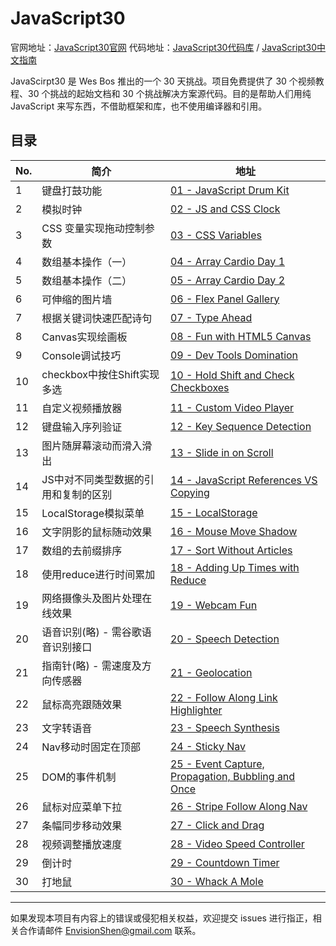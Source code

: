 # JavaScript30

官网地址：[JavaScript30官网](https://javascript30.com) 代码地址：[JavaScript30代码库](https://github.com/wesbos/JavaScript30) / [JavaScript30中文指南](https://github.com/soyaine/JavaScript30)

JavaScirpt30 是 Wes Bos 推出的一个 30 天挑战。项目免费提供了 30 个视频教程、30 个挑战的起始文档和 30 个挑战解决方案源代码。目的是帮助人们用纯 JavaScript 来写东西，不借助框架和库，也不使用编译器和引用。

## 目录

| No.  | 简介                                 | 地址                                                   |
| ---- | ------------------------------------ | ------------------------------------------------------ |
| 1    | 键盘打鼓功能                         | [01 - JavaScript Drum Kit](01%20-%20JavaScript%20Drum%20Kit/README.md)                           |
| 2    | 模拟时钟                             | [02 - JS and CSS Clock](02%20-%20JS%20and%20CSS%20Clock/README.md)                              |
| 3    | CSS 变量实现拖动控制参数             | [03 - CSS Variables](03%20-%20CSS%20Variables/README.md)                                 |
| 4    | 数组基本操作（一）                   | [04 - Array Cardio Day 1](04%20-%20Array%20Cardio%20Day%201/README.md)                            |
| 5    | 数组基本操作（二）                   | [05 - Array Cardio Day 2](05%20-%20Array%20Cardio%20Day%202/README.md)                            |
| 6    | 可伸缩的图片墙                       | [06 - Flex Panel Gallery](06%20-%20Flex%20Panel%20Gallery/README.md)                            |
| 7    | 根据关键词快速匹配诗句               | [07 - Type Ahead](07%20-%20Type%20Ahead/README.md)                                    |
| 8    | Canvas实现绘画板                     | [08 - Fun with HTML5 Canvas](08%20-%20Fun%20with%20HTML5%20Canvas/README.md)                         |
| 9    | Console调试技巧                      | [09 - Dev Tools Domination](09%20-%20Dev%20Tools%20Domination/README.md)                          |
| 10   | checkbox中按住Shift实现多选          | [10 - Hold Shift and Check Checkboxes](10%20-%20Hold%20Shift%20and%20Check%20Checkboxes/README.md)               |
| 11   | 自定义视频播放器                     | [11 - Custom Video Player](11%20-%20Custom%20Video%20Player/README.md)                           |
| 12   | 键盘输入序列验证                     | [12 - Key Sequence Detection](12%20-%20Key%20Sequence%20Detection/README.md)                        |
| 13   | 图片随屏幕滚动而滑入滑出             | [13 - Slide in on Scroll](13%20-%20Slide%20in%20on%20Scroll/README.md)                            |
| 14   | JS中对不同类型数据的引用和复制的区别 | [14 - JavaScript References VS Copying](14%20-%20JavaScript%20References%20VS%20Copying/README.md)              |
| 15   | LocalStorage模拟菜单                 | [15 - LocalStorage](15%20-%20LocalStorage/README.md)                                  |
| 16   | 文字阴影的鼠标随动效果               | [16 - Mouse Move Shadow](16%20-%20Mouse%20Move%20Shadow/README.md)                             |
| 17   | 数组的去前缀排序                     | [17 - Sort Without Articles](17%20-%20Sort%20Without%20Articles/README.md)                         |
| 18   | 使用reduce进行时间累加               | [18 - Adding Up Times with Reduce](18%20-%20Adding%20Up%20Times%20with%20Reduce/README.md)                   |
| 19   | 网络摄像头及图片处理在线效果         | [19 - Webcam Fun](19%20-%20Webcam%20Fun/README.md)                                    |
| 20   | 语音识别(略) - 需谷歌语音识别接口    | [20 - Speech Detection](20%20-%20Speech%20Detection/README.md)                              |
| 21   | 指南针(略) - 需速度及方向传感器      | [21 - Geolocation](21%20-%20Geolocation/README.md)                                   |
| 22   | 鼠标高亮跟随效果                     | [22 - Follow Along Link Highlighter](22%20-%20Follow%20Along%20Link%20Highlighter/README.md)                 |
| 23   | 文字转语音                           | [23 - Speech Synthesis](23%20-%20Speech%20Synthesis/README.md)                              |
| 24   | Nav移动时固定在顶部                  | [24 - Sticky Nav](24%20-%20Sticky%20Nav/README.md)                                    |
| 25   | DOM的事件机制                        | [25 - Event Capture, Propagation, Bubbling and Once](25%20-%20Event%20Capture,%20Propagation,%20Bubbling%20and%20Once/README.md) |
| 26   | 鼠标对应菜单下拉                     | [26 - Stripe Follow Along Nav](26%20-%20Stripe%20Follow%20Along%20Nav/README.md)                       |
| 27   | 条幅同步移动效果                     | [27 - Click and Drag](27%20-%20Click%20and%20Drag/README.md)                                |
| 28   | 视频调整播放速度                     | [28 - Video Speed Controller](28%20-%20Video%20Speed%20Controller/README.md)                        |
| 29   | 倒计时                               | [29 - Countdown Timer](29%20-%20Countdown%20Timer/README.md)                               |
| 30   | 打地鼠                               | [30 - Whack A Mole](30%20-%20Whack%20A%20Mole/README.md)                                  |



------

如果发现本项目有内容上的错误或侵犯相关权益，欢迎提交 issues 进行指正，相关合作请邮件 <a href="mailto:EnvisionShen@gmail.com">EnvisionShen@gmail.com </a>联系。
